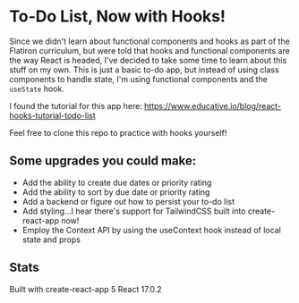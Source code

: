 # To-Do List, Now with Hooks!

Since we didn't learn about functional components and hooks as part of the Flatiron curriculum, but were told that hooks and functional components are the way React is headed, I've decided to take some time to learn about this stuff on my own. This is just a basic to-do app, but instead of using class components to handle state, I'm using functional components and the `useState` hook. 

I found the tutorial for this app here: https://www.educative.io/blog/react-hooks-tutorial-todo-list

Feel free to clone this repo to practice with hooks yourself!

## Some upgrades you could make:

* Add the ability to create due dates or priority rating
* Add the ability to sort by due date or priority rating
* Add a backend or figure out how to persist your to-do list
* Add styling...I hear there's support for TailwindCSS built into create-react-app now!
* Employ the Context API by using the useContext hook instead of local state and props

## Stats

Built with create-react-app 5
React 17.0.2